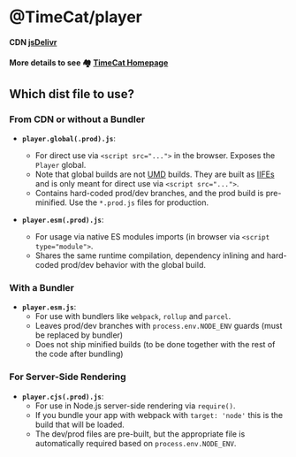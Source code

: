 # @TimeCat/player

#### CDN [jsDelivr](https://www.jsdelivr.com/package/npm/@timecat/player)

#### More details to see 🏘️ [TimeCat Homepage](https://github.com/oct16/timecat#readme)

## Which dist file to use?

### From CDN or without a Bundler

- **`player.global(.prod).js`**:
  - For direct use via `<script src="...">` in the browser. Exposes the `Player` global.
  - Note that global builds are not [UMD](https://github.com/umdjs/umd) builds.  They are built as [IIFEs](https://developer.mozilla.org/en-US/docs/Glossary/IIFE) and is only meant for direct use via `<script src="...">`.
  - Contains hard-coded prod/dev branches, and the prod build is pre-minified. Use the `*.prod.js` files for production.

- **`player.esm(.prod).js`**:
  - For usage via native ES modules imports (in browser via `<script type="module">`.
  - Shares the same runtime compilation, dependency inlining and hard-coded prod/dev behavior with the global build.

### With a Bundler

- **`player.esm.js`**:
  - For use with bundlers like `webpack`, `rollup` and `parcel`.
  - Leaves prod/dev branches with `process.env.NODE_ENV` guards (must be replaced by bundler)
  - Does not ship minified builds (to be done together with the rest of the code after bundling)

### For Server-Side Rendering

- **`player.cjs(.prod).js`**:
  - For use in Node.js server-side rendering via `require()`.
  - If you bundle your app with webpack with `target: 'node'` this is the build that will be loaded.
  - The dev/prod files are pre-built, but the appropriate file is automatically required based on `process.env.NODE_ENV`.
